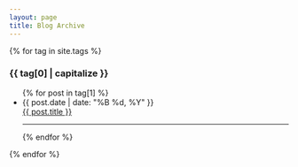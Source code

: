 ```yaml
---
layout: page
title: Blog Archive
---
```

<link href="/css/archive.css" rel="stylesheet" type="text/css">

<div class="archive-container">
  {% for tag in site.tags %}
    <div class="archive-section">
      <h3 class="tag-title">{{ tag[0] | capitalize }}</h3>
      <ul class="archive-posts-list">
        {% for post in tag[1] %}
          <li class="archive-post-item">
            <span class="post-date">{{ post.date | date: "%B %d, %Y" }}</span><br>
            <a href="{{ post.url }}" class="post-title">{{ post.title }}</a>
          </li>
          <hr class="div-rule">
        {% endfor %}
      </ul>
    </div>
  {% endfor %}
</div>